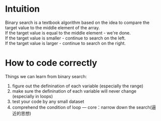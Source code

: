 # Intuition
Binary search is a textbook algorithm based on the idea to compare the target value to the middle element of the array.<br>
If the target value is equal to the middle element - we're done.<br>
If the target value is smaller - continue to search on the left.<br>
If the target value is larger - continue to search on the right.
# How to code correctly
Things we can learn from binary search:
1. figure out the definination of each variable (especially the range)
2. make sure the definination of each variable will never change (especially in loops) 
3. test your code by any small dataset
4. comprehend the condition of loop — core：narrow down the search(逼近的思想)
